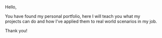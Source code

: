 Hello,

You have found my personal portfolio, here I will teach you what my projects can do and how I've applied them to real world scenarios in my job.


Thank you!
